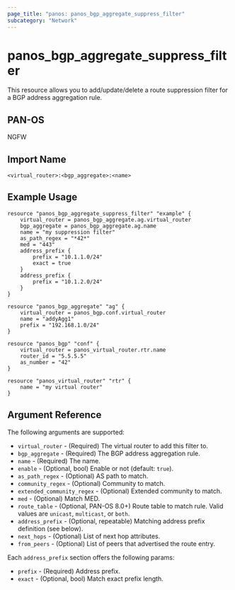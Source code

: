 ```yaml
---
page_title: "panos: panos_bgp_aggregate_suppress_filter"
subcategory: "Network"
---
```


# panos_bgp_aggregate_suppress_filter

This resource allows you to add/update/delete a route suppression filter for a
BGP address aggregation rule.


## PAN-OS

NGFW


## Import Name

```shell
<virtual_router>:<bgp_aggregate>:<name>
```


## Example Usage

```hcl
resource "panos_bgp_aggregate_suppress_filter" "example" {
    virtual_router = panos_bgp_aggregate.ag.virtual_router
    bgp_aggregate = panos_bgp_aggregate.ag.name
    name = "my suppression filter"
    as_path_regex = "*42*"
    med = "443"
    address_prefix {
        prefix = "10.1.1.0/24"
        exact = true
    }
    address_prefix {
        prefix = "10.1.2.0/24"
    }
}

resource "panos_bgp_aggregate" "ag" {
    virtual_router = panos_bgp.conf.virtual_router
    name = "addyAgg1"
    prefix = "192.168.1.0/24"
}

resource "panos_bgp" "conf" {
    virtual_router = panos_virtual_router.rtr.name
    router_id = "5.5.5.5"
    as_number = "42"
}

resource "panos_virtual_router" "rtr" {
    name = "my virtual router"
}
```

## Argument Reference

The following arguments are supported:

* `virtual_router` - (Required) The virtual router to add this filter to.
* `bgp_aggregate` - (Required) The BGP address aggregation rule.
* `name` - (Required) The name.
* `enable` - (Optional, bool) Enable or not (default: `true`).
* `as_path_regex` - (Optional) AS path to match.
* `community_regex` - (Optional) Community to match.
* `extended_community_regex` - (Optional) Extended community to match.
* `med` - (Optional) Match MED.
* `route_table` - (Optional, PAN-OS 8.0+) Route table to match rule.  Valid
  values are `unicast`, `multicast`, or `both`.
* `address_prefix` - (Optional, repeatable) Matching address prefix definition
  (see below).
* `next_hops` - (Optional) List of next hop attributes.
* `from_peers` - (Optional) List of peers that advertised the route entry.

Each `address_prefix` section offers the following params:

* `prefix` - (Required) Address prefix.
* `exact` - (Optional, bool) Match exact prefix length.
